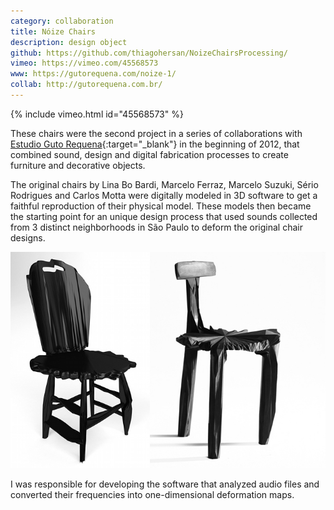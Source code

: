 ```yaml
---
category: collaboration
title: Nóize Chairs
description: design object
github: https://github.com/thiagohersan/NoizeChairsProcessing/
vimeo: https://vimeo.com/45568573
www: https://gutorequena.com/noize-1/
collab: http://gutorequena.com.br/
---
```

{% include vimeo.html id="45568573" %}

These chairs were the second project in a series of collaborations with [Estudio Guto Requena](http://www.gutorequena.com.br/){:target="_blank"} in the beginning of 2012, that combined sound, design and digital fabrication processes to create furniture and decorative objects. 

The original chairs by Lina Bo Bardi, Marcelo Ferraz, Marcelo Suzuki, Sério Rodrigues and Carlos Motta were digitally modeled in 3D software to get a faithful reproduction of their physical model. These models then became the starting point for an unique design process that used sounds collected from 3 distinct neighborhoods in São Paulo to deform the original chair designs.

![](/assets/projects/noize-chairs/NoizeChairs2.jpg)

I was responsible for developing the software that analyzed audio files and converted their frequencies into one-dimensional deformation maps.
